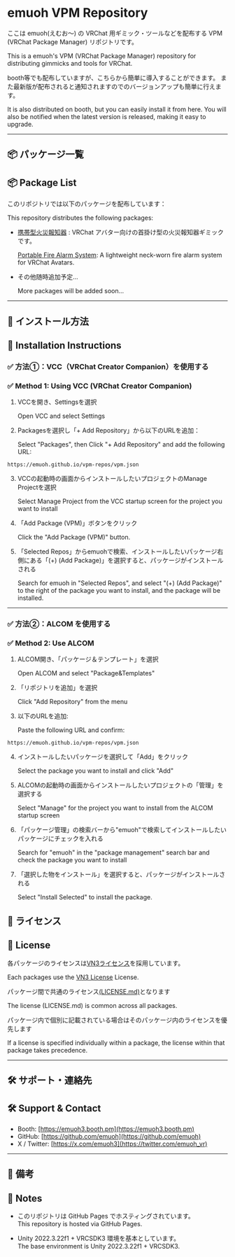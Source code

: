 

# emuoh VPM Repository
ここは emuoh(えむお～) の VRChat 用ギミック・ツールなどを配布する VPM (VRChat Package Manager) リポジトリです。  

This is a emuoh's VPM (VRChat Package Manager) repository for distributing gimmicks and tools for VRChat.

booth等でも配布していますが、こちらから簡単に導入することができます。 
また最新版が配布されると通知されますのでのバージョンアップも簡単に行えます。 

It is also distributed on booth, but you can easily install it from here. 
You will also be notified when the latest version is released, making it easy to upgrade.

---

## 📦 パッケージ一覧  
## 📦 Package List

このリポジトリでは以下のパッケージを配布しています：  

This repository distributes the following packages:

- [携帯型火災報知器](https://github.com/emuoh/PortablFireAlarmSystem) : VRChat アバター向けの首掛け型の火災報知器ギミックです。

  [Portable Fire Alarm System](https://github.com/emuoh/PortablFireAlarmSystem): A lightweight neck-worn fire alarm system for VRChat Avatars.

- その他随時追加予定...  

  More packages will be added soon...

---

## 🧩 インストール方法  
## 🧩 Installation Instructions

### ✅ 方法①：VCC（VRChat Creator Companion）を使用する  
### ✅ Method 1: Using VCC (VRChat Creator Companion)

1. VCCを開き、Settingsを選択

   Open VCC and select Settings

3. Packagesを選択し「+ Add Repository」から以下のURLを追加：

   Select "Packages", then Click "+ Add Repository" and add the following URL:

```
https://emuoh.github.io/vpm-repos/vpm.json
```

3. VCCの起動時の画面からインストールしたいプロジェクトのManage Projectを選択

    Select Manage Project from the VCC startup screen for the project you want to install

4. 「Add Package (VPM)」ボタンをクリック

    Click the "Add Package (VPM)" button.  

5. 「Selected Repos」からemuohで検索、インストールしたいパッケージ右側にある「(+) (Add Package)」を選択すると、パッケージがインストールされる

    Search for emuoh in "Selected Repos", and select "(+) (Add Package)" to the right of the package you want to install, and the package will be installed.


---

### ✅ 方法②：ALCOM を使用する  
### ✅ Method 2: Use ALCOM

1. ALCOM開き、「パッケージ＆テンプレート」を選択 

   Open ALCOM and select "Package&Templates"
   
2. 「リポジトリを追加」を選択 

   Click "Add Repository" from the menu
   
3. 以下のURLを追加:

   Paste the following URL and confirm:

```
https://emuoh.github.io/vpm-repos/vpm.json
```

4. インストールしたいパッケージを選択して「Add」をクリック 

    Select the package you want to install and click "Add"

5. ALCOMの起動時の画面からインストールしたいプロジェクトの「管理」を選択する 

    Select "Manage" for the project you want to install from the ALCOM startup screen

6. 「パッケージ管理」の検索バーから"emuoh"で検索してインストールしたいパッケージにチェックを入れる 

    Search for "emuoh" in the "package management" search bar and check the package you want to install

7. 「選択した物をインストール」を選択すると、パッケージがインストールされる 

    Select "Install Selected" to install the package.


## 📜 ライセンス  
## 📜 License

各パッケージのライセンスは[VN3ライセンス](https://www.vn3.org/)を採用しています。  

Each packages use the [VN3 License](https://www.vn3.org/) License.

パッケージ間で共通のライセンス[(LICENSE.md)](https://github.com/emuoh/vpm-repos/blob/main/LICENSE.md)となります 

The license (LICENSE.md) is common across all packages.

パッケージ内で個別に記載されている場合はそのパッケージ内のライセンスを優先します 

If a license is specified individually within a package, the license within that package takes precedence.

---

## 🛠 サポート・連絡先  
## 🛠 Support & Contact

- Booth: [https://emuoh3.booth.pm](https://emuoh3.booth.pm)  
- GitHub: [https://github.com/emuoh](https://github.com/emuoh)  
- X / Twitter: [https://x.com/emuoh3](https://twitter.com/emuoh_vr)

---

## 🧷 備考  
## 🧷 Notes

- このリポジトリは GitHub Pages でホスティングされています。  
  This repository is hosted via GitHub Pages.

- Unity 2022.3.22f1 + VRCSDK3 環境を基本としています。  
  The base environment is Unity 2022.3.22f1 + VRCSDK3.
